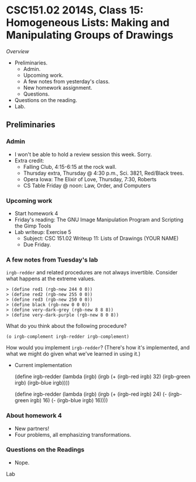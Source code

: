 CSC151.02 2014S, Class 15: Homogeneous Lists: Making and Manipulating Groups of Drawings 
=========================================================================================

_Overview_

* Preliminaries.
    * Admin.
    * Upcoming work.
    * A few notes from yesterday's class.
    * New homework assignment.
    * Questions.
* Questions on the reading.
* Lab.

Preliminaries
-------------

### Admin

* I won't be able to hold a review session this week.  Sorry.
* Extra credit: 
    * Falling Club, 4:15-6:15 at the rock wall.
    * Thursday extra, Thursday @ 4:30 p.m., Sci. 3821, Red/Black trees.
    * Opera Iowa: The Elixir of Love, Thursday, 7:30, Roberts
    * CS Table Friday @ noon: Law, Order, and Computers

### Upcoming work

* Start homework 4
* Friday's reading: The GNU Image Manipulation Program and
  Scripting the Gimp Tools
* Lab writeup: Exercise 5
    * Subject: CSC 151.02 Writeup 11: Lists of Drawings (YOUR NAME)
    * Due Friday.

### A few notes from Tuesday's lab

`irgb-redder` and related procedures are not always invertible.
Consider what happens at the extreme values.

    > (define red1 (rgb-new 244 0 0))
    > (define red2 (rgb-new 255 0 0))
    > (define red3 (rgb-new 250 0 0))
    > (define black (rgb-new 0 0 0))
    > (define very-dark-grey (rgb-new 8 8 8))
    > (define very-dark-purple (rgb-new 8 0 8))

What do you think about the following procedure?

    (o irgb-complement irgb-redder irgb-complement)

How would you implement `irgb-redder`?  (There's how it's implemented, and
what we might do given what we've learned in using it.)

* Current implementation

    (define irgb-redder
      (lambda (irgb)
        (irgb (+ (irgb-red irgb) 32)
              (irgb-green irgb)
              (irgb-blue irgb))))


    (define irgb-redder
      (lambda (irgb)
        (irgb (+ (irgb-red irgb) 24)
              (- (irgb-green irgb) 16)
              (- (irgb-blue irgb) 16))))

### About homework 4

* New partners!
* Four problems, all emphasizing transformations.

### Questions on the Readings

* Nope.

Lab
